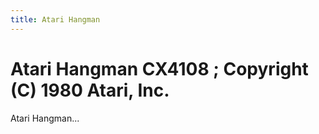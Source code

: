 ```yaml
---
title: Atari Hangman
---
```

# Atari Hangman CX4108 ; Copyright (C) 1980 Atari, Inc.  
Atari Hangman...  
